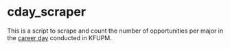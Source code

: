 # cday_scraper
This is a script to scrape and count the number of opportunities per major in the [career day](https://cday.kfupm.edu.sa/Home/Opportunities) conducted in KFUPM. 
